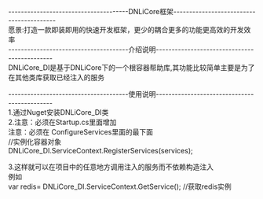 --------------------------------------DNLiCore框架-----------------------------------------  
愿景:打造一款即装即用的快速开发框架，更少的耦合更多的功能更高效的开发效率  
--------------------------------------介绍说明---------------------------------------------  
DNLiCore_DI是基于DNLiCore下的一个根容器帮助库,其功能比较简单主要是为了在其他类库获取已经注入的服务  
  
--------------------------------------使用说明---------------------------------------------  
1.通过Nuget安装DNLiCore_DI类  
2.注意：必须在Startup.cs里面增加  
  注意：必须在 ConfigureServices里面的最下面  
  //实例化容器对象  
  DNLiCore_DI.ServiceContext.RegisterServices(services);   

3.这样就可以在项目中的任意地方调用注入的服务而不依赖构造注入  
  例如  
  var redis= DNLiCore_DI.ServiceContext.GetService<IConfiguration>(); //获取redis实例  

